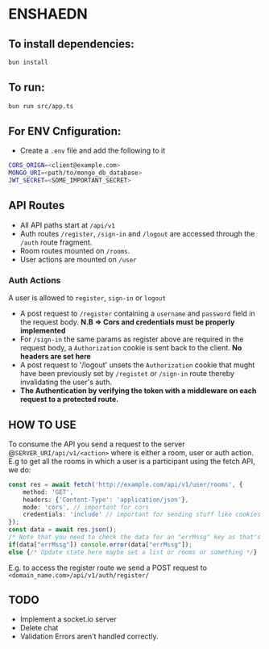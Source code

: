 # ENSHAEDN

## To install dependencies:

```bash
bun install
```

## To run:

```bash
bun run src/app.ts
```

## For ENV  Cnfiguration:
- Create a `.env` file and add the following to it
```bash
CORS_ORIGN=<client@example.com>
MONGO_URI=<path/to/mongo_db_database>
JWT_SECRET=<SOME_IMPORTANT_SECRET>
```
 ## API Routes
- All API paths start at `/api/v1`
- Auth routes `/register`, `/sign-in`  and `/logout` are accessed through the `/auth` route fragment.
- Room routes mounted on `/rooms`.
- User actions are mounted on `/user`

### Auth Actions
A user is allowed to `register`, `sign-in` or `logout`
- A post request to `/register` containing a `username` and `password` field in the request body. **N.B => Cors and credentials must be properly implemented**
- For `/sign-in` the same params as register above are required in the request body, a `Authorization` cookie  is sent back to the client. **No headers are set here**
- A post request to '/logout' unsets the `Authorization` cookie that mught have been previously set by `/registet` or `/sign-in` route thereby invalidating the user's auth.
- **The Authentication by verifying the token with a middleware on each request to a protected route.**


## HOW TO USE
To consume the API you send a request to the server @`SERVER_URI/api/v1/<action>` where <action> is either a room, user or auth action.
E.g to get all the rooms in which a user is a participant using the fetch API, we do:
```ts
const res = await fetch('http://example.com/api/v1/user/rooms', {
    method: 'GET',
    headers: {'Content-Type': 'application/json'},
    mode: 'cors', // important for cors
    credentials: 'include' // important for sending stuff like cookies using cors
});
const data = await res.json();
/* Note that you need to check the data for an "errMssg" key as that's where any errors are passed into*/
if(data["errMssg"]) console.error(data["errMssg"]);
else {/* Update state here maybe set a list or rooms or something */}

```
E.g. to access the register route we send a POST request to `<domain_name.com>/api/v1/auth/register/`


## TODO
- Implement a socket.io server
- Delete chat
- Validation Errors aren't handled correctly.